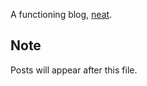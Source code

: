 A functioning blog, [neat](https://www.fast.ai/2020/01/16/fast_template/).

## Note

Posts will appear after this file. 
